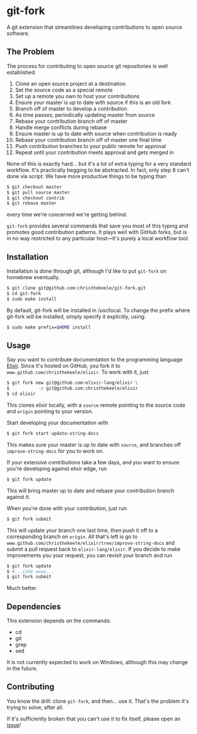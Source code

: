 git-fork
========

A git extension that streamlines developing contributions to open source software.

The Problem
-----------

The process for contributing to open source git repositories is well established:

1.  Clone an open source project at a destination
2.  Set the source code as a special remote
3.  Set up a remote you own to host your contributions
4.  Ensure your master is up to date with source if this is an old fork
5.  Branch off of master to develop a contribution
6.  As time passes, periodically updating master from source
7.  Rebase your contribution branch off of master
8.  Handle merge conflicts during rebase
9.  Ensure master is up to date with source when contribution is ready
10. Rebase your contribution branch off of master one final time
11. Push contribution branches to your public remote for approval
12. Repeat until your contribution meets approval and gets merged in

None of this is exactly hard... but it's a lot of extra typing for a very standard workflow. It's practically begging to be abstracted. In fact, only step 8 can't done via script. We have more productive things to be typing than

```bash
$ git checkout master
$ git pull source master
$ git checkout contrib
$ git rebase master
```

every time we're concerned we're getting behind.

`git-fork` provides several commands that save you most of this typing and promotes good contribution patterns. It plays well with GitHub forks, but is in no way restricted to any particular host—it's purely a local workflow tool.

Installation
------------

Installation is done through git, although I'd like to put `git-fork` on homebrew eventually.

``` bash
$ git clone git@github.com:christhekeele/git-fork.git
$ cd git-fork
$ sudo make install
```

By default, git-fork will be installed in /usr/local. To change the prefix where git-fork will be installed, simply specify it explicitly, using:

``` bash
$ sudo make prefix=$HOME install
```

Usage
-----

Say you want to contribute documentation to the programming language [Elixir](https://www.github.com/elixir-lang/elixir). Since it's hosted on GitHub, you fork it to `www.github.com/christhekeele/elixir`. To work with it, just

```bash
$ git fork new git@github.com:elixir-lang/elixir \
$           -o git@github.com:christhekeele/elixir
$ cd elixir
```

This clones elixir locally, with a `source` remote pointing to the source code and `origin` pointing to your version.

Start developing your documentation with

```bash
$ git fork start update-string-docs
```

This makes sure your master is up to date with `source`, and branches off `improve-string-docs` for you to work on.

If your extensive contributions take a few days, and you want to ensure you're developing against elixir edge, run

```bash
$ git fork update
```

This will bring master up to date and rebase your contribution branch against it.

When you're done with your contribution, just run

```bash
$ git fork submit
```

This will update your branch one last time, then push it off to a corresponding branch on `origin`. All that's left is go to `www.github.com/christhekeele/elixir/tree/improve-string-docs` and submit a pull request back to `elixir-lang/elixir`. If you decide to make improvements you your request, you can revisit your branch and run

```bash
$ git fork update
$ #...code away...
$ git fork submit
```

Much better.

Dependencies
------------

This extension depends on the commands:

- cd
- git
- grep
- sed

It is not currently expected to work on Windows, although this may change in the future.

Contributing
------------

You know the drill: clone `git-fork`, and then... use it. That's the problem it's trying to solve, after all.

If it's sufficiently broken that you can't use it to fix itself, please open an [issue](https://www.github.com/christhekeele/git-fork)!
